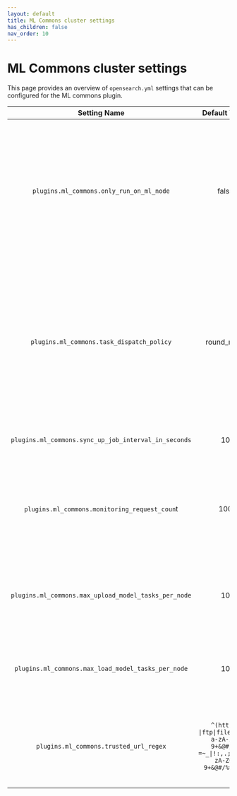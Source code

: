 ```yaml
---
layout: default
title: ML Commons cluster settings
has_children: false
nav_order: 10
---
```


# ML Commons cluster settings

This page provides an overview of `opensearch.yml` settings that can be configured for the ML commons plugin.

| **Setting Name** | **Default Value** | **Value Range** | **Description** |
|:---:|:---:|:---:|:---:|
| `plugins.ml_commons.only_run_on_ml_node` | false | true or false | If `true`, ML Commons task and models run machine learning (ML) tasks on ML nodes only. If `false`, tasks and models run on ML nodes first. If no ML nodes exist, tasks and models run on data nodes. Don't set as "false" on production cluster. |
| `plugins.ml_commons.task_dispatch_policy` | round_robin |  round_robin or least_load | Default is `round_robin`. `round_  robin` dispatches ML tasks to ML nodes using round robin routing. `least_load` gathers all an ML nodes' runtime information, like JVM heap memory usage and running tasks, then dispatches tasks to the ML node with the least load. |
| `plugins.ml_commons.sync_up_job_interval_in_seconds` | 10 | [0,86400] | If set as 0, ML Commons immediately stops any syncup jobs |
| `plugins.ml_commons.monitoring_request_coun`t | 100 | [0, 10_000_000] | Controls how many predict requests are monitored on one node. If set to `0`, ML Commons cleans up monitoring requests and won't monitor predict requests. |
| `plugins.ml_commons.max_upload_model_tasks_per_node` | 10 | [0, 10] | Controls how many upload model tasks can run in parallel on one node. If set as 0, you cannot upload models to any node. |
| `plugins.ml_commons.max_load_model_tasks_per_node` | 10 | [0, 10] | Controls how many load model tasks can run in parallel on one node. If set as 0, you cannot load models to any node. |
| `plugins.ml_commons.trusted_url_regex` | `^(https?\|ftp\|file)://[-a-zA-Z0-9+&@#/%?=~_\|!:,.;]*[-a-zA-Z0-9+&@#/%=~_\|]` | Java regex string | The default value allows uploading model file from any http/https/ftp/local file. You can change this value to restrict trusted model URL. |

